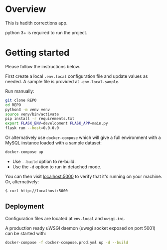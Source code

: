 # Overview

This is hadith corrections app.

python 3+ is required to run the project.

# Getting started

Please follow the instructions below.

First create a local `.env.local` configuration file and update values as needed.
A sample file is provided at `.env.local.sample`.

Run manually:
```bash
git clone REPO
cd REPO
python3 -m venv venv
source venv/bin/activate
pip install -r requirements.txt
export FLASK_ENV=development FLASK_APP=main.py
flask run --host=0.0.0.0
```

Or alternatively use `docker-compose` which will give a full environment with a MySQL instance loaded with a sample dataset:

```bash
docker-compose up
```

* Use `--build` option to re-build.
* Use the `-d` option to run in detached mode.

You can then visit [localhost:5000](http://localhost:5000) to verify that it's running on your machine. Or, alternatively:

```bash
$ curl http://localhost:5000
```

## Deployment

Configuration files are located at `env.local` and `uwsgi.ini`.

A production ready uWSGI daemon (uwsgi socket exposed on port 5001) can be started with:

```bash
docker-compose -f docker-compose.prod.yml up -d --build
```